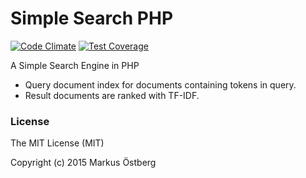# Simple Search PHP

[![Code Climate](https://codeclimate.com/github/markusos/simple-search-php/badges/gpa.svg)](https://codeclimate.com/github/markusos/simple-search-php)
[![Test Coverage](https://codeclimate.com/github/markusos/simple-search-php/badges/coverage.svg)](https://codeclimate.com/github/markusos/simple-search-php)

A Simple Search Engine in PHP

- Query document index for documents containing tokens in query.
- Result documents are ranked with TF-IDF.

### License

The MIT License (MIT)

Copyright (c) 2015 Markus Östberg
